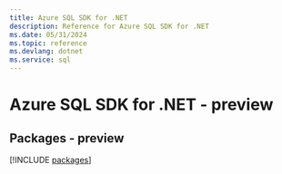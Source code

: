 ```yaml
---
title: Azure SQL SDK for .NET
description: Reference for Azure SQL SDK for .NET
ms.date: 05/31/2024
ms.topic: reference
ms.devlang: dotnet
ms.service: sql
---
```

# Azure SQL SDK for .NET - preview
## Packages - preview
[!INCLUDE [packages](sql-index.md)]